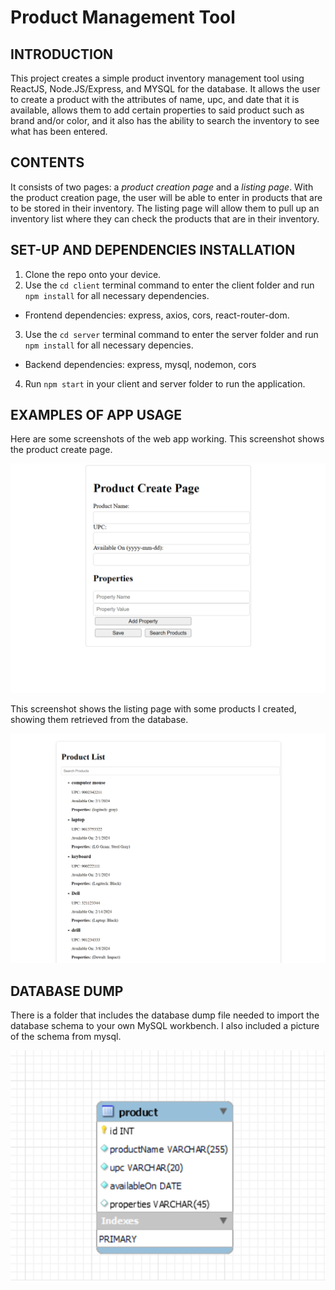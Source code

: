 # Product Management Tool

## **INTRODUCTION**

This project creates a simple product inventory management tool using ReactJS, Node.JS/Express, and MYSQL for the database.
It allows the user to create a product with the attributes of name, upc, and date that it is available, allows them
to add certain properties to said product such as brand and/or color, and it also has the ability to search the inventory to see
what has been entered.

## **CONTENTS**

It consists of two pages: a _product creation page_ and a _listing page_. With the product creation page, the user will be able
to enter in products that are to be stored in their inventory. The listing page will allow them to pull up an inventory
list where they can check the products that are in their inventory.

## **SET-UP AND DEPENDENCIES INSTALLATION**

1. Clone the repo onto your device.
2. Use the `cd client` terminal command to enter the client folder and run `npm install` for all necessary dependencies.

- Frontend dependencies: express, axios, cors, react-router-dom.

3. Use the `cd server` terminal command to enter the server folder and run `npm install` for all necessary depencies.

- Backend dependencies: express, mysql, nodemon, cors

4. Run `npm start` in your client and server folder to run the application.

## **EXAMPLES OF APP USAGE**

Here are some screenshots of the web app working. This screenshot shows the product create page.

![alt text](<example of product create page-1.png>)

This screenshot shows the listing page with some products I created, showing them retrieved from the database.

![alt text](<example of listing page.png>)

## **DATABASE DUMP**

There is a folder that includes the database dump file needed to import the database schema to your own MySQL workbench.
I also included a picture of the schema from mysql.

![alt text](<schema for product-management-tool.png>)
